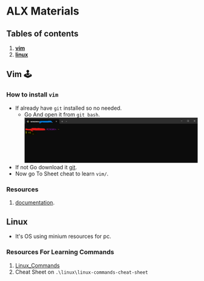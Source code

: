 
# ALX Materials

## Tables of contents

1. [**vim**](#vim-🕹️)
2. [**linux**](#Linux)

## Vim 🕹️

### How to install `vim`

- If already have `git` installed so no needed.
  - Go And open it from `git bash`.
![Vim](./Assets/Vim/Vi.png)
- If not Go download it [git](https://git-scm.com/downloads).
- Now go To Sheet cheat to learn `vim/`.

### Resources

1. [documentation](https://vimdoc.sourceforge.net/htmldoc/usr_toc.html).

## Linux

- It's OS using minium resources for pc.

### Resources For Learning Commands

1. [Linux_Commands](https://ss64.com/bash/)
2. Cheat Sheet on `.\linux\linux-commands-cheat-sheet`
